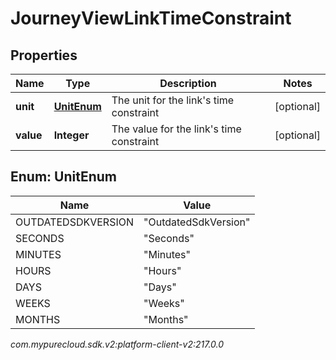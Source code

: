 # JourneyViewLinkTimeConstraint


## Properties

| Name | Type | Description | Notes |
| ------------ | ------------- | ------------- | ------------- |
| **unit** | [**UnitEnum**](#Enum--UnitEnum) | The unit for the link's time constraint |  [optional] |
| **value** | **Integer** | The value for the link's time constraint |  [optional] |


## Enum: UnitEnum

| Name | Value |
| ---- | ----- |
| OUTDATEDSDKVERSION | &quot;OutdatedSdkVersion&quot; | 
| SECONDS | &quot;Seconds&quot; | 
| MINUTES | &quot;Minutes&quot; | 
| HOURS | &quot;Hours&quot; | 
| DAYS | &quot;Days&quot; | 
| WEEKS | &quot;Weeks&quot; | 
| MONTHS | &quot;Months&quot; | 




_com.mypurecloud.sdk.v2:platform-client-v2:217.0.0_
